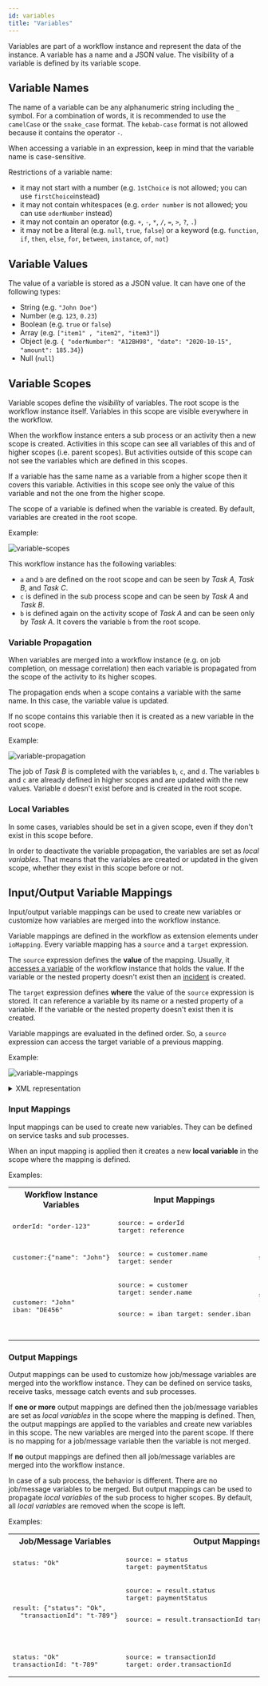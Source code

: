 ```yaml
---
id: variables
title: "Variables"
---
```


Variables are part of a workflow instance and represent the data of the instance. A variable has a name and a JSON value. The visibility of a variable is defined by its variable scope.

## Variable Names

The name of a variable can be any alphanumeric string including the `_` symbol. For a combination of words, it is recommended to use the `camelCase` or the `snake_case` format. The `kebab-case` format is not allowed because it contains the operator `-`.

When accessing a variable in an expression, keep in mind that the variable name is case-sensitive.

Restrictions of a variable name:

- it may not start with a number (e.g. `1stChoice` is not allowed; you can use `firstChoice`instead)
- it may not contain whitespaces (e.g. `order number` is not allowed; you can use `oderNumber` instead)
- it may not contain an operator (e.g. `+`, `-`, `*`, `/`, `=`, `>`, `?`, `.`)
- it may not be a literal (e.g. `null`, `true`, `false`) or a keyword (e.g. `function`, `if`, `then`, `else`, `for`, `between`, `instance`, `of`, `not`)

## Variable Values

The value of a variable is stored as a JSON value. It can have one of the following types:

- String (e.g. `"John Doe"`)
- Number (e.g. `123`, `0.23`)
- Boolean (e.g. `true` or `false`)
- Array (e.g. `["item1" , "item2", "item3"]`)
- Object (e.g. `{ "oderNumber": "A12BH98", "date": "2020-10-15", "amount": 185.34}`)
- Null (`null`)

## Variable Scopes

Variable scopes define the _visibility_ of variables. The root scope is the workflow instance itself. Variables in this scope are visible everywhere in the workflow.

When the workflow instance enters a sub process or an activity then a new scope is created. Activities in this scope can see all variables of this and of higher scopes (i.e. parent scopes). But activities outside of this scope can not see the variables which are defined in this scopes.

If a variable has the same name as a variable from a higher scope then it covers this variable. Activities in this scope see only the value of this variable and not the one from the higher scope.

The scope of a variable is defined when the variable is created. By default, variables are created in the root scope.

Example:

![variable-scopes](assets/variable-scopes.png)

This workflow instance has the following variables:

- `a` and `b` are defined on the root scope and can be seen by _Task A_, _Task B_, and _Task C_.
- `c` is defined in the sub process scope and can be seen by _Task A_ and _Task B_.
- `b` is defined again on the activity scope of _Task A_ and can be seen only by _Task A_. It covers the variable `b` from the root scope.

### Variable Propagation

When variables are merged into a workflow instance (e.g. on job completion, on message correlation) then each variable is propagated from the scope of the activity to its higher scopes.

The propagation ends when a scope contains a variable with the same name. In this case, the variable value is updated.

If no scope contains this variable then it is created as a new variable in the root scope.

Example:

![variable-propagation](assets/variable-propagation.png)

The job of _Task B_ is completed with the variables `b`, `c`, and `d`. The variables `b` and `c` are already defined in higher scopes and are updated with the new values. Variable `d` doesn't exist before and is created in the root scope.

### Local Variables

In some cases, variables should be set in a given scope, even if they don't exist in this scope before.

In order to deactivate the variable propagation, the variables are set as _local variables_. That means that the variables are created or updated in the given scope, whether they exist in this scope before or not.

## Input/Output Variable Mappings

Input/output variable mappings can be used to create new variables or customize how variables are merged into the workflow instance.

Variable mappings are defined in the workflow as extension elements under `ioMapping`. Every variable mapping has a `source` and a `target` expression.

The `source` expression defines the **value** of the mapping. Usually, it [accesses a variable](expressions.md#access-variables) of the workflow instance that holds the value. If the variable or the nested property doesn't exist then an [incident](incidents.md) is created.

The `target` expression defines **where** the value of the `source` expression is stored. It can reference a variable by its name or a nested property of a variable. If the variable or the nested property doesn't exist then it is created.

Variable mappings are evaluated in the defined order. So, a `source` expression can access the target variable of a previous mapping.

Example:

![variable-mappings](assets/variable-mappings.png)

<details>
  <summary>XML representation</summary>
  <p>

```XML
<serviceTask id="collectMoney" name="Collect Money">
    <extensionElements>
      <zeebe:ioMapping>
        <zeebe:input source="= customer.name" target="sender"/>
        <zeebe:input source="= customer.iban" target="iban"/>
        <zeebe:input source="= totalPrice" target="price"/>
        <zeebe:input source="= reference" target="orderId"/>
        <zeebe:output source="= status" target="paymentStatus"/>
       </zeebe:ioMapping>
    </extensionElements>
</serviceTask>
```

  </p>
</details>

### Input Mappings

Input mappings can be used to create new variables. They can be defined on service tasks and sub processes.

When an input mapping is applied then it creates a new **local variable** in the scope where the mapping is defined.

Examples:

<table>
  <tr>
    <th>Workflow Instance Variables</th>
    <th>Input Mappings</th>
    <th>New Variables</th>
  </tr>
  <tr>
    <td><pre>
orderId: "order-123"</pre></td>
    <td><pre>
source: = orderId
target: reference</pre></td>
    <td><pre>
reference: "order-123"</pre></td>
  </tr>
  <tr>
    <td><pre>
customer:&#123;"name": "John"&#125;</pre></td>
    <td><pre>
source: = customer.name
target: sender</pre></td>
    <td><pre>
sender: "John"</pre></td>
  </tr>
  <tr>
    <td><pre>
customer: "John"
iban: "DE456"</pre></td>
    <td>
      <pre>
source: = customer
target: sender.name

source: = iban
target: sender.iban

</pre>
</td>
<td>
<pre>
sender: &#123;"name": "John",
"iban": "DE456"&#125;

  </pre>
  </td>
  </tr>
</table>

### Output Mappings

Output mappings can be used to customize how job/message variables are merged into the workflow instance. They can be defined on service tasks, receive tasks, message catch events and sub processes.

If **one or more** output mappings are defined then the job/message variables are set as _local variables_ in the scope where the mapping is defined. Then, the output mappings are applied to the variables and create new variables in this scope. The new variables are merged into the parent scope. If there is no mapping for a job/message variable then the variable is not merged.

If **no** output mappings are defined then all job/message variables are merged into the workflow instance.

In case of a sub process, the behavior is different. There are no job/message variables to be merged. But output mappings can be used to propagate _local variables_ of the sub process to higher scopes. By default, all _local variables_ are removed when the scope is left.

Examples:

<table>
  <tr>
    <th>Job/Message Variables</th>
    <th>Output Mappings</th>
    <th>Workflow Instance Variables</th>
  </tr>
  <tr>
    <td><pre>
status: "Ok"</pre></td>
    <td><pre>
source: = status
target: paymentStatus</pre></td>
    <td><pre>
paymentStatus: "OK"</pre></td>
  </tr>
  <tr>
    <td><pre>
result: &#123;"status": "Ok",
  "transactionId": "t-789"&#125;</pre></td>
    <td><pre>
source: = result.status
target: paymentStatus

source: = result.transactionId
target: transactionId

</pre>
</td>
    <td><pre>
paymentStatus: "Ok"
transactionId: "t-789"</pre></td>
  </tr>
  <tr>
  <td><pre>
status: "Ok"
transactionId: "t-789"</pre></td>
    <td><pre>
source: = transactionId
target: order.transactionId</pre></td>
    <td><pre>
order: &#123;"transactionId": "t-789"&#125;</pre></td>
  </tr>
</table>
